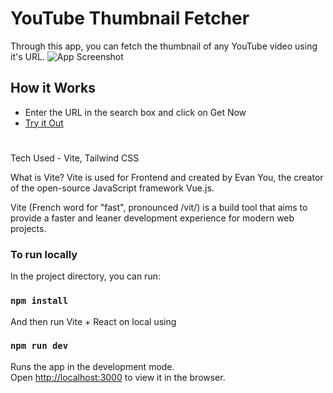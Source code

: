 # YouTube Thumbnail Fetcher

Through this app, you can fetch the thumbnail of any YouTube video using it's URL.
![App Screenshot]()

## How it Works

- Enter the URL in the search box and click on Get Now
- [Try it Out](https://yt-thumbnail-fetcher.pages.dev/)

#

Tech Used - Vite, Tailwind CSS

What is Vite?
Vite is used for Frontend and created by Evan You, the creator of the open-source JavaScript framework Vue.js.

Vite (French word for "fast", pronounced /vit/) is a build tool that aims to provide a faster and leaner development experience for modern web projects.

### To run locally

In the project directory, you can run:

### `npm install`

And then run Vite + React on local using

### `npm run dev`

Runs the app in the development mode.\
Open [http://localhost:3000](http://localhost:3000) to view it in the browser.
